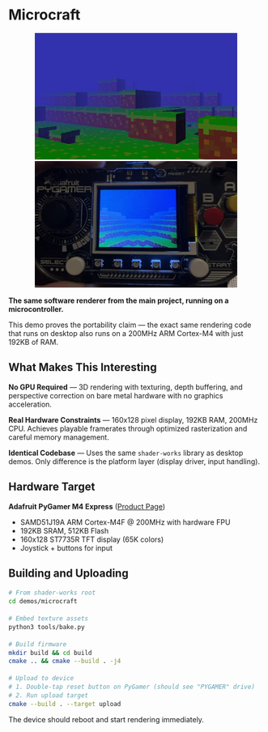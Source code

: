 # Microcraft

<p align="center">
  <img src="./screenshots/screenshot.png" width="400" alt="3D rendering output"/>
  <img src="./screenshots/embedded.jpeg" width="400" alt="Running on hardware"/>
</p>

**The same software renderer from the main project, running on a microcontroller.**

This demo proves the portability claim — the exact same rendering code that runs on desktop also runs on a 200MHz ARM Cortex-M4 with just 192KB of RAM.

## What Makes This Interesting

**No GPU Required** — 3D rendering with texturing, depth buffering, and perspective correction on bare metal hardware with no graphics acceleration.

**Real Hardware Constraints** — 160x128 pixel display, 192KB RAM, 200MHz CPU. Achieves playable framerates through optimized rasterization and careful memory management.

**Identical Codebase** — Uses the same `shader-works` library as desktop demos. Only difference is the platform layer (display driver, input handling).

## Hardware Target

**Adafruit PyGamer M4 Express** ([Product Page](https://www.adafruit.com/product/4242))
- SAMD51J19A ARM Cortex-M4F @ 200MHz with hardware FPU
- 192KB SRAM, 512KB Flash
- 160x128 ST7735R TFT display (65K colors)
- Joystick + buttons for input

## Building and Uploading

```bash
# From shader-works root
cd demos/microcraft

# Embed texture assets
python3 tools/bake.py

# Build firmware
mkdir build && cd build
cmake .. && cmake --build . -j4

# Upload to device
# 1. Double-tap reset button on PyGamer (should see "PYGAMER" drive)
# 2. Run upload target
cmake --build . --target upload
```

The device should reboot and start rendering immediately.
